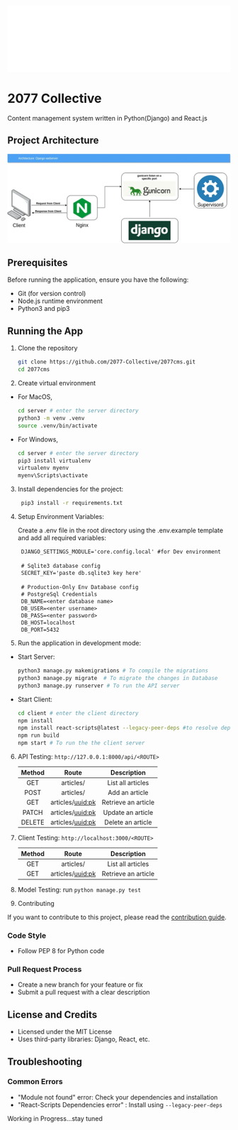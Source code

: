 ![](./2077.webp)

# 2077 Collective

Content management system written in Python(Django) and React.js

## Project Architecture

![architecture](./cms%202077%20architecture.webp)

## Prerequisites

Before running the application, ensure you have the following:

- Git (for version control)
- Node.js runtime environment
- Python3 and pip3

## Running the App

1. Clone the repository

   ```bash
   git clone https://github.com/2077-Collective/2077cms.git
   cd 2077cms
   ```

2. Create virtual environment

- For MacOS,

  ```bash
  cd server # enter the server directory
  python3 -m venv .venv
  source .venv/bin/activate
  ```

- For Windows,

  ```bash
  cd server # enter the server directory
  pip3 install virtualenv
  virtualenv myenv
  myenv\Scripts\activate
  ```

3. Install dependencies for the project:

   ```bash
    pip3 install -r requirements.txt
   ```

4. Setup Environment Variables:

   Create a .env file in the root directory using the .env.example template and add all required variables:
   ```env
    DJANGO_SETTINGS_MODULE='core.config.local' #for Dev environment

    # Sqlite3 database config
    SECRET_KEY='paste db.sqlite3 key here'

    # Production-Only Env Database config
    # PostgreSql Credentials
    DB_NAME=<enter database name>
    DB_USER=<enter username>
    DB_PASS=<enter password>
    DB_HOST=localhost
    DB_PORT=5432 
   ```

5. Run the application in development mode:

- Start Server:

  ```bash
  python3 manage.py makemigrations # To compile the migrations
  python3 manage.py migrate  # To migrate the changes in Database
  python3 manage.py runserver # To run the API server
  ```

- Start Client:

  ```bash
  cd client # enter the client directory
  npm install
  npm install react-scripts@latest --legacy-peer-deps #to resolve dependency issues
  npm run build
  npm start # To run the the client server
  ```

6. API Testing: `http://127.0.0.1:8000/api/<ROUTE>`

   | Method |       Route       |     Description     |
   | :----: | :---------------: | :-----------------: |
   |  GET   |     articles/     |  List all articles  |
   |  POST  |     articles/     |   Add an article    |
   |  GET   | articles/<uuid:pk> | Retrieve an article |
   | PATCH  | articles/<uuid:pk> |  Update an article  |
   | DELETE | articles/<uuid:pk> |  Delete an article  |

7. Client Testing: `http://localhost:3000/<ROUTE>`

   | Method |       Route       |     Description     |
   | :----: | :---------------: | :-----------------: |
   |  GET   | articles/         |  List all articles  |
   |  GET   | articles/<uuid:pk> | Retrieve an article |

8. Model Testing: run `python manage.py test`

9. Contributing

If you want to contribute to this project, please read the [contribution guide](./CONTRIBUTING.md).

### Code Style

- Follow PEP 8 for Python code

### Pull Request Process

- Create a new branch for your feature or fix
- Submit a pull request with a clear description

## License and Credits

- Licensed under the MIT License
- Uses third-party libraries: Django, React, etc.

## Troubleshooting

### Common Errors

- "Module not found" error: Check your dependencies and installation
- "React-Scripts Dependencies error" : Install using `--legacy-peer-deps`

Working in Progress...stay tuned
